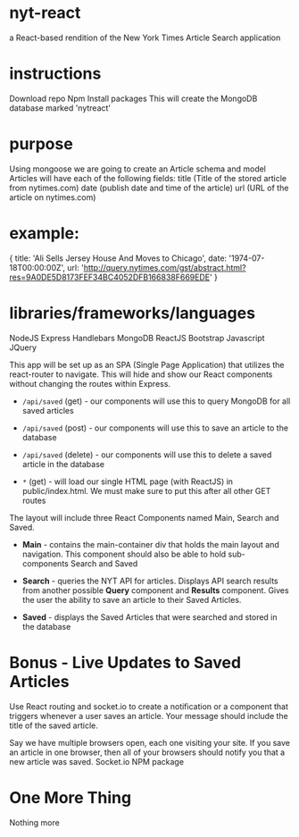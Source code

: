 # nyt-react
a React-based rendition of the New York Times Article Search application

# instructions
Download repo
Npm Install packages
This will create the MongoDB database marked 'nytreact'

# purpose
Using mongoose we are going to create an Article schema and model
Articles will have each of the following fields:
  title (Title of the stored article from nytimes.com)
  date (publish date and time of the article)
  url (URL of the article on nytimes.com)

# example:
 {
   title: 'Ali Sells Jersey House And Moves to Chicago',
   date: '1974-07-18T00:00:00Z',
   url: 'http://query.nytimes.com/gst/abstract.html?res=9A0DE5D8173FEF34BC4052DFB166838F669EDE'
 }
 
# libraries/frameworks/languages
NodeJS
Express
Handlebars
MongoDB
ReactJS
Bootstrap
Javascript
JQuery

This app will be set up as an SPA (Single Page Application) that utilizes the react-router to navigate. This will hide and show our React components without changing the routes within Express.

* `/api/saved` (get) - our components will use this to query MongoDB for all saved articles

* `/api/saved` (post) - our components will use this to save an article to the database

* `/api/saved` (delete) - our components will use this to delete a saved article in the database

* `*` (get) - will load our single HTML page (with ReactJS) in public/index.html. We must make sure to put this after all other GET routes
 
The layout will include three React Components named Main, Search and Saved.
* **Main** - contains the main-container div that holds the main layout and navigation. This component should also be able to hold sub-components Search and Saved

* **Search** - queries the NYT API for articles. Displays API search results from another possible **Query** component and **Results** component. Gives the user the ability to save an article to their Saved Articles.

* **Saved** - displays the Saved Articles that were searched and stored in the database

# Bonus - Live Updates to Saved Articles

Use React routing and socket.io to create a notification or a component that triggers whenever a user saves an article. Your message should include the title of the saved article.

Say we have multiple browsers open, each one visiting your site. If you save an article in one browser, then all of your browsers should notify you that a new article was saved.
Socket.io NPM package

# One More Thing
Nothing more
